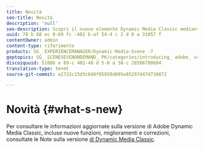 ```yaml
---
title: Novità
seo-title: Novità
description: 'null'
seo-description: Scopri il nuovo elemento Dynamic Media Classic mediante le note sulla versione correnti.
uuid: 78 b 88 ec 0-69 fc -481 b-af 54-4 c 2 d 0 a 31057 f
contentOwner: admin
content-type: riferimento
products: SG_ EXPERIENCEMANAGER/Dynamic-Media-Scene -7
geptopics: SG_ SCENESEVENONDEMAND_ PK/categories/introducing_ adobe_ scene 7
discoiquuid: 51806 e 89-c 402-40 d 5-8 a 38-c 28506790604
translation-type: tm+mt
source-git-commit: a1722c15d3c049f05959d895e85297d47d730872

---
```



# Novità {#what-s-new}

Per consultare le informazioni aggiornate sulla versione di Adobe Dynamic Media Classic, incluse nuove funzioni, miglioramenti e correzioni, consultate le Note sulla versione [di Dynamic Media Classic](https://marketing.adobe.com/resources/help/en_US/s7/release_notes/index.html).
